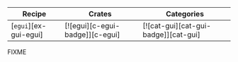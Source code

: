 | Recipe | Crates | Categories |
|--------|--------|------------|
| [`egui`][ex-gui-egui] | [![egui][c-egui-badge]][c-egui] | [![cat-gui][cat-gui-badge]][cat-gui] |

<div class="hidden">
FIXME
</div>
